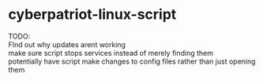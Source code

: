 # cyberpatriot-linux-script
TODO:  
FInd out why updates arent working   
make sure script stops services instead of merely finding them  
potentially have script make changes to config files rather than just opening them

